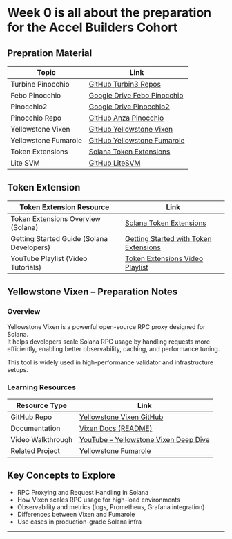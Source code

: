 # Week 0 is all about the preparation for the Accel Builders Cohort 

## Prepration Material

| Topic                   | Link                                                                                     |
|-------------------------|------------------------------------------------------------------------------------------|
| Turbine Pinocchio       | [GitHub Turbin3 Repos](https://github.com/orgs/Turbin3/repositories)                    |
| Febo Pinocchio          | [Google Drive Febo Pinocchio](https://drive.google.com/file/d/112HnPyoiU1OdT8Oymoi1nSnLPVpx73aa/view?usp=sharing) |
| Pinocchio2              | [Google Drive Pinocchio2](https://drive.google.com/file/d/1mWt4PtWTBc66BzAUCVYhYdDGDNpWX9D4/view) |
| Pinocchio Repo          | [GitHub Anza Pinocchio](https://github.com/anza-xyz/pinocchio)                          |
| Yellowstone Vixen       | [GitHub Yellowstone Vixen](https://github.com/rpcpool/yellowstone-vixen)                |
| Yellowstone Fumarole    | [GitHub Yellowstone Fumarole](https://github.com/rpcpool/yellowstone-fumarole/tree/65dc0e6ff823b133811c485ee1c8ea6b26902fe8) |
| Token Extensions        | [Solana Token Extensions](https://solana.com/solutions/token-extensions)                 |
| Lite SVM                | [GitHub LiteSVM](https://github.com/LiteSVM/litesvm)                                    |


## Token Extension
| Token Extension Resource                    | Link                                                                                                           |
|---------------------------------------------|-------------------------------------------------------------------------------------------------------         |
| Token Extensions Overview (Solana)          |  [Solana Token Extensions](https://solana.com/solutions/token-extensions)                                       |
| Getting Started Guide (Solana Developers)   | [Getting Started with Token Extensions](https://solana.com/developers/guides/token-extensions/getting-started) |
| YouTube Playlist (Video Tutorials)          | [Token Extensions Video Playlist](https://www.youtube.com/playlist?list=PLilwLeBwGuK6imBuGLSLmzMEyj6yVHGDO)    |


## Yellowstone Vixen – Preparation Notes

### Overview
Yellowstone Vixen is a powerful open-source RPC proxy designed for Solana.  
It helps developers scale Solana RPC usage by handling requests more efficiently, enabling better observability, caching, and performance tuning.  

This tool is widely used in high-performance validator and infrastructure setups.  

### Learning Resources  

| Resource Type       | Link                                                                                         |
|---------------------|----------------------------------------------------------------------------------------------|
| GitHub Repo         | [Yellowstone Vixen GitHub](https://github.com/rpcpool/yellowstone-vixen)                     |
| Documentation       | [Vixen Docs (README)](https://github.com/rpcpool/yellowstone-vixen/blob/main/README.md)      |
| Video Walkthrough   | [YouTube – Yellowstone Vixen Deep Dive](https://www.youtube.com/watch?v=8vh38ky_69U)         |
| Related Project     | [Yellowstone Fumarole](https://github.com/rpcpool/yellowstone-fumarole)                      |

## Key Concepts to Explore
- RPC Proxying and Request Handling in Solana  
- How Vixen scales RPC usage for high-load environments  
- Observability and metrics (logs, Prometheus, Grafana integration)  
- Differences between Vixen and Fumarole  
- Use cases in production-grade Solana infra  

---
